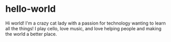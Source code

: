 # hello-world
Hi world!
I'm a crazy cat lady with a passion for technology wanting to learn all the things!
I play cello, love music, and love helping people and making the world a better place. 
